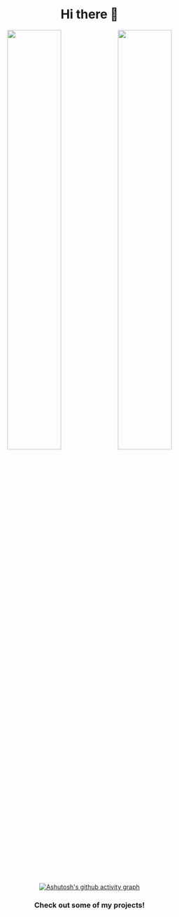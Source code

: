 <h1 style="text-align: center;">Hi there 👋 </h1>

<div align="center">
    <img width="49.5%" src="https://github-readme-stats.vercel.app/api?username=Dmarceli&show_icons=true&theme=tokyonight&hide_border=true&count_private=true"/>
  <img height="49.5%" src="https://github-readme-stats.vercel.app/api/top-langs/?username=dmarceli&layout=compact&langs_count=7&theme=tokyonight"/>
<div>
  
[![Ashutosh's github activity graph](https://activity-graph.herokuapp.com/graph?username=dmarceli&bg_color=1b1b27&color=ffffff&line=6391da&point=795e9b&area=true&hide_border=true)](https://github.com/ashutosh00710/github-readme-activity-graph)


### Check out some of my projects!
